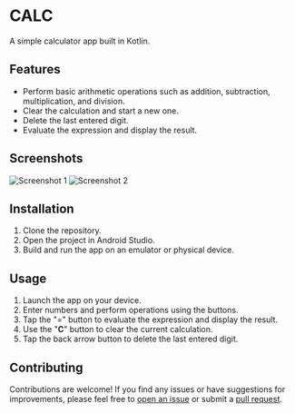 # CALC

A simple calculator app built in Kotlin.

## Features

- Perform basic arithmetic operations such as addition, subtraction, multiplication, and division.
- Clear the calculation and start a new one.
- Delete the last entered digit.
- Evaluate the expression and display the result.

## Screenshots

![Screenshot 1]([screenshots/CALC1.jpg](https://github.com/omjeem/calculator/blob/master/ScreenShots/CALC%201.jpg))
![Screenshot 2]([screenshots/CALC2.jpg](https://github.com/omjeem/calculator/blob/master/ScreenShots/CALC%202.jpg))


## Installation

1. Clone the repository.
2. Open the project in Android Studio.
3. Build and run the app on an emulator or physical device.

## Usage

1. Launch the app on your device.
2. Enter numbers and perform operations using the buttons.
3. Tap the "=" button to evaluate the expression and display the result.
4. Use the "**C**" button to clear the current calculation.
5. Tap the back arrow button to delete the last entered digit.

## Contributing

Contributions are welcome! If you find any issues or have suggestions for improvements, please feel free to [open an issue](https://github.com/yourusername/yourapp/issues) or submit a [pull request](https://github.com/yourusername/yourapp/pulls).







